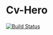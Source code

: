# Cv-Hero

[![Build Status](https://dev.azure.com/jonasbg/Cv-Hero/_apis/build/status/jonasbg.cv-hero?branchName=master)](https://dev.azure.com/jonasbg/Cv-Hero/_build/latest?definitionId=6&branchName=master)
